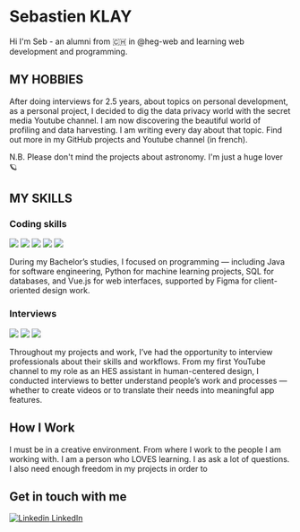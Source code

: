# Sebastien KLAY
Hi I'm Seb -  an alumni from 🇨🇭 in @heg-web and learning web development and programming.

## MY HOBBIES
After doing interviews for 2.5 years, about topics on personal development, as a personal project, I decided to dig the data privacy world with the secret media Youtube channel. I am now discovering the beautiful world of profiling and data harvesting. I am writing every day about that topic. Find out more in my GitHub projects and Youtube channel (in french). 

N.B. Please don't mind the projects about astronomy. I'm just a huge lover 🪐

## MY SKILLS
### Coding skills
![](https://img.shields.io/static/v1?label=CODE&message=JAVA&color=blue)
![](https://img.shields.io/static/v1?label=CODE&message=PYTHON&color=blue)
![](https://img.shields.io/static/v1?label=CODE&message=JAVASCRIPT&color=blue)
![](https://img.shields.io/static/v1?label=CODE&message=VUE&color=blue)
![](https://img.shields.io/static/v1?label=CODE&message=SQL&color=blue)

During my Bachelor’s studies, I focused on programming — including Java for software engineering, Python for machine learning projects, SQL for databases, and Vue.js for web interfaces, supported by Figma for client-oriented design work.

### Interviews
![](https://img.shields.io/static/v1?label=PRODUCTION&message=EDITING&color=red)
![](https://img.shields.io/static/v1?label=PRODUCTION&message=FilmMAKING&color=red)
![](https://img.shields.io/static/v1?label=PRODUCTION&message=INTERVIEWS&color=red)

Throughout my projects and work, I’ve had the opportunity to interview professionals about their skills and workflows. From my first YouTube channel to my role as an HES assistant in human-centered design, I conducted interviews to better understand people’s work and processes — whether to create videos or to translate their needs into meaningful app features.

## How I Work
I must be in a creative environment. From where I work to the people I am working with. 
I am a person who LOVES learning. I as ask a lot of questions.
I also need enough freedom in my projects in order to 

## Get in touch with me
[![Linkedin](https://i.sstatic.net/gVE0j.png) LinkedIn]([https://www.linkedin.com/](https://www.linkedin.com/in/sebastien-kläy-b18205176/))
